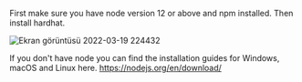 First make sure you have node version 12 or above and npm installed. Then install hardhat.


![Ekran görüntüsü 2022-03-19 224432](https://user-images.githubusercontent.com/79419141/159136507-87a30c61-2868-4502-89e0-39177c493225.png)


If you don't have node you can find the installation guides for Windows, macOS and Linux here.
https://nodejs.org/en/download/
